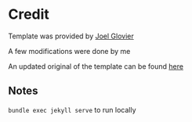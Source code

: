 # Credit

Template was provided by [Joel Glovier](https://github.com/jglovier)

A few modifications were done by me

An updated original of the template can be found [here](https://github.com/jglovier/resume-template)

## Notes

`bundle exec jekyll serve` to run locally
